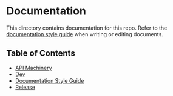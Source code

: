 # Documentation

This directory contains documentation for this repo. Refer to the [documentation style guide](style-guide.md) when
writing or editing documents.

## Table of Contents

* [API Machinery](runtime-core/README.md)
* [Dev](dev/README.md)
* [Documentation Style Guide](style-guide.md)
* [Release](release/README.md)

